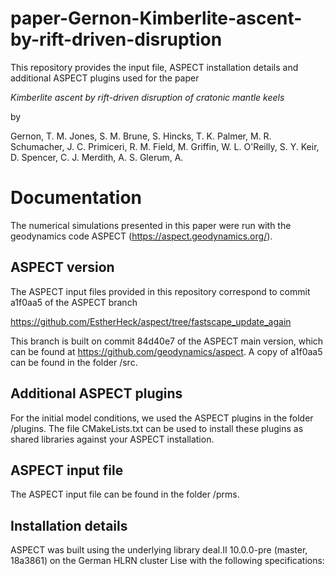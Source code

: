 # paper-Gernon-Kimberlite-ascent-by-rift-driven-disruption

This repository provides the input file, ASPECT installation details and additional ASPECT plugins used for the paper

*Kimberlite ascent by rift-driven disruption of cratonic mantle keels*

by

Gernon, T. M. 
Jones, S. M.
Brune, S.
Hincks, T. K.
Palmer, M. R.
Schumacher, J. C.
Primiceri, R. M.
Field, M.
Griffin, W. L. 
O'Reilly, S. Y.
Keir, D.
Spencer, C. J.
Merdith, A. S.
Glerum, A.

# Documentation
The numerical simulations presented in this paper were run with the geodynamics code ASPECT (https://aspect.geodynamics.org/).


## ASPECT version
The ASPECT input files provided in this repository correspond to commit a1f0aa5 of the ASPECT branch 

https://github.com/EstherHeck/aspect/tree/fastscape_update_again

This branch is built on commit 84d40e7 of the ASPECT main version,
which can be found at https://github.com/geodynamics/aspect. A copy of a1f0aa5 can be found in the
folder /src.

## Additional ASPECT plugins
For the initial model conditions, we used the ASPECT plugins in the folder /plugins. 
The file CMakeLists.txt can be used to install these plugins as shared libraries
against your ASPECT installation.

## ASPECT input file
The ASPECT input file can be found in the folder /prms.

## Installation details
ASPECT was built using the underlying library deal.II 10.0.0-pre (master, 18a3861)
on the German HLRN cluster Lise with the following specifications:

